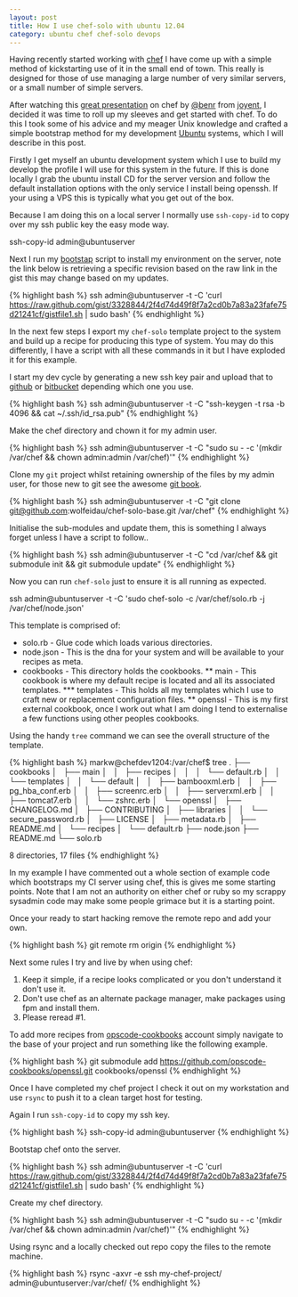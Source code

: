```yaml
---
layout: post
title: How I use chef-solo with ubuntu 12.04
category: ubuntu chef chef-solo devops
---
```


Having recently started working with [chef](http://www.opscode.com/chef/) I have come up with a simple method of kickstarting use of it in the small
end of town. This really is designed for those of use managing a large number of very similar servers, or a small number
of simple servers.

After watching this [great presentation](http://www.youtube.com/watch?v=he7vxhm6v64&feature=youtu.be) on chef by [@benr](https://twitter.com/benr) from [joyent](http://joyent.com/), I decided it was time to roll up my sleeves and
get started with chef. To do this I took some of his advice and my meager Unix knowledge and crafted a simple bootstrap method
for my development [Ubuntu](http://ubuntu.com) systems, which I will describe in this post.

Firstly I get myself an ubuntu development system which I use to build my develop the profile I will use for this system
in the future. If this is done locally I grab the ubuntu install CD for the server version and follow the default
installation options with the only service I install being openssh. If your using a VPS this is typically what you get out
of the box.

Because I am doing this on a local server I normally use `ssh-copy-id` to copy over my ssh public key the easy mode way.

ssh-copy-id admin@ubuntuserver

Next I run my [bootstap](https://gist.github.com/3328844) script to install my environment on the server, note the link below
is retrieving a specific revision based on the raw link in the gist this may change based on my updates.

{% highlight bash %}
ssh admin@ubuntuserver -t -C 'curl https://raw.github.com/gist/3328844/2f4d74d49f8f7a2cd0b7a83a23fafe75d21241cf/gistfile1.sh | sudo bash'
{% endhighlight %}

In the next few steps I export my `chef-solo` template project to the system and build up a recipe for producing this
type of system. You may do this differently, I have a script with all these commands in it but I have exploded it
for this example.

I start my dev cycle by generating a new ssh key pair and upload that to [github](https://github.com) or [bitbucket](https://bitbucket.org/) depending which one you use.

{% highlight bash %}
ssh admin@ubuntuserver -t -C "ssh-keygen -t rsa -b 4096 && cat ~/.ssh/id_rsa.pub"
{% endhighlight %}

Make the chef directory and chown it for my admin user.

{% highlight bash %}
ssh admin@ubuntuserver -t -C "sudo su - -c '(mkdir /var/chef && chown admin:admin /var/chef)'"
{% endhighlight %}

Clone my `git` project whilst retaining ownership of the files by my admin user, for those new to git see the awesome [git book](http://git-scm.com/book).

{% highlight bash %}
ssh admin@ubuntuserver -t -C "git clone git@github.com:wolfeidau/chef-solo-base.git /var/chef"
{% endhighlight %}

Initialise the sub-modules and update them, this is something I always forget unless I have a script to follow..

{% highlight bash %}
ssh admin@ubuntuserver -t -C "cd /var/chef && git submodule init && git submodule update"
{% endhighlight %}

Now you can run `chef-solo` just to ensure it is all running as expected.

ssh admin@ubuntuserver -t -C 'sudo chef-solo -c /var/chef/solo.rb -j /var/chef/node.json'

This template is comprised of:

* solo.rb - Glue code which loads various directories.
* node.json - This is the dna for your system and will be available to your recipes as meta.
* cookbooks - This directory holds the cookbooks.
** main - This cookbook is where my default recipe is located and all its associated templates.
*** templates - This holds all my templates which I use to craft new or replacement configuration files.
** openssl - This is my first external cookbook, once I work out what I am doing I tend to externalise a few functions using other peoples cookbooks.

Using the handy `tree` command we can see the overall structure of the template.

{% highlight bash %}
markw@chefdev1204:/var/chef$ tree
.
├── cookbooks
│   ├── main
│   │   ├── recipes
│   │   │   └── default.rb
│   │   └── templates
│   │       └── default
│   │           ├── bambooxml.erb
│   │           ├── pg_hba_conf.erb
│   │           ├── screenrc.erb
│   │           ├── serverxml.erb
│   │           ├── tomcat7.erb
│   │           └── zshrc.erb
│   └── openssl
│       ├── CHANGELOG.md
│       ├── CONTRIBUTING
│       ├── libraries
│       │   └── secure_password.rb
│       ├── LICENSE
│       ├── metadata.rb
│       ├── README.md
│       └── recipes
│           └── default.rb
├── node.json
├── README.md
└── solo.rb

8 directories, 17 files
{% endhighlight %}

In my example I have commented out a whole section of example code which bootstraps my CI server using chef, this is
gives me some starting points. Note that I am not an authority on either chef or ruby so my scrappy sysadmin code may
make some people grimace but it is a starting point.

Once your ready to start hacking remove the remote repo and add your own.

{% highlight bash %}
git remote rm origin
{% endhighlight %}

Next some rules I try and live by when using chef:

1. Keep it simple, if a recipe looks complicated or you don't understand it don't use it.
2. Don't use chef as an alternate package manager, make packages using fpm and install them.
3. Please reread #1.

To add more recipes from [opscode-cookbooks](https://github.com/opscode-cookbooks) account simply navigate to the base of your project and run something like the
following example.

{% highlight bash %}
git submodule add https://github.com/opscode-cookbooks/openssl.git cookbooks/openssl
{% endhighlight %}

Once I have completed my chef project I check it out on my workstation and use `rsync` to push it to a clean target host for testing.

Again I run `ssh-copy-id` to copy my ssh key.

{% highlight bash %}
ssh-copy-id admin@ubuntuserver
{% endhighlight %}

Bootstap chef onto the server.

{% highlight bash %}
ssh admin@ubuntuserver -t -C 'curl https://raw.github.com/gist/3328844/2f4d74d49f8f7a2cd0b7a83a23fafe75d21241cf/gistfile1.sh | sudo bash'
{% endhighlight %}

Create my chef directory.

{% highlight bash %}
ssh admin@ubuntuserver -t -C "sudo su - -c '(mkdir /var/chef && chown admin:admin /var/chef)'"
{% endhighlight %}

Using rsync and a locally checked out repo copy the files to the remote machine.

{% highlight bash %}
rsync -axvr -e ssh my-chef-project/ admin@ubuntuserver:/var/chef/
{% endhighlight %}


